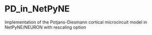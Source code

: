 # PD_in_NetPyNE
Implementation of the Potjans-Diesmann cortical microcircuit model in NetPyNE/NEURON with rescaling option

